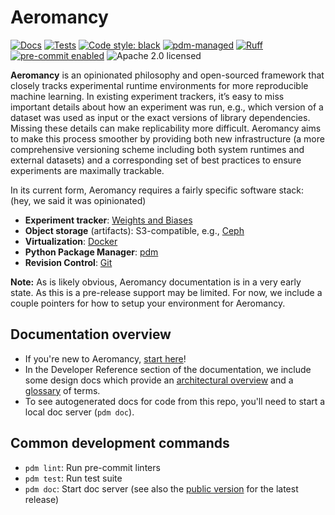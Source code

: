 # Aeromancy

[![Docs](https://img.shields.io/badge/Docs-yellow?style=flat&link=https%3A%2F%2Fquant-aq.github.io%2Faeromancy%2F)](https://quant-aq.github.io/aeromancy/)
[![Tests](https://github.com/quant-aq/aeromancy/actions/workflows/ci.yml/badge.svg)](https://github.com/quant-aq/aeromancy/actions/workflows/ci.yml)
[![Code style: black](https://img.shields.io/badge/code%20style-black-000000.svg)](https://github.com/psf/black)
[![pdm-managed](https://img.shields.io/badge/pdm-managed-blueviolet)](https://pdm.fming.dev)
[![Ruff](https://img.shields.io/endpoint?url=https://raw.githubusercontent.com/astral-sh/ruff/main/assets/badge/v2.json)](https://github.com/astral-sh/ruff)
[![pre-commit enabled](https://img.shields.io/badge/pre--commit-enabled-brightgreen?logo=pre-commit&logoColor=white)](https://pre-commit.com/)
![Apache 2.0 licensed](https://img.shields.io/github/license/quant-aq/aeromancy)

**Aeromancy** is an opinionated philosophy and open-sourced framework that
closely tracks experimental runtime environments for more reproducible machine
learning. In existing experiment trackers, it’s easy to miss important details
about how an experiment was run, e.g., which version of a dataset was used as
input or the exact versions of library dependencies. Missing these details can
make replicability more difficult. Aeromancy aims to make this process smoother
by providing both new infrastructure (a more comprehensive versioning scheme
including both system runtimes and external datasets) and a corresponding set of
best practices to ensure experiments are maximally trackable.

In its current form, Aeromancy requires a fairly specific software stack: (hey,
we said it was opinionated)

- **Experiment tracker**: [Weights and Biases](https://wandb.ai)
- **Object storage** (artifacts): S3-compatible, e.g.,
  [Ceph](https://github.com/ceph/ceph)
- **Virtualization**: [Docker](https://www.docker.com/)
- **Python Package Manager**: [pdm](https://pdm.fming.dev)
- **Revision Control**: [Git](https://git-scm.com/)

**Note:** As is likely obvious, Aeromancy documentation is in a very early
state. As this is a pre-release support may be limited. For now, we include a
couple pointers for how to setup your environment for Aeromancy.

## Documentation overview

- If you're new to Aeromancy, [start here](docs/docs/quick_start.md)!
- In the Developer Reference section of the documentation, we include some
  design docs which provide an [architectural overview](docs/docs/scaffolding.md) and a
  [glossary](docs/docs/tasks.md) of terms.
- To see autogenerated docs for code from this repo, you'll need to start a
  local doc server (`pdm doc`).

## Common development commands

- `pdm lint`: Run pre-commit linters
- `pdm test`: Run test suite
- `pdm doc`: Start doc server (see also the [public
  version](https://quant-aq.github.io/aeromancy/) for the latest release)
